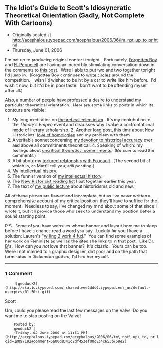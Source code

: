 ## The Idiot's Guide to Scott's Idiosyncratic Theoretical Orientation (Sadly, Not Complete With Cartoons)

 * Originally posted at http://acephalous.typepad.com/acephalous/2006/06/im_not_up_to_pr.html
 * Thursday, June 01, 2006



I'm not up to producing original content tonight.   Fortunately, [Forgotten Boy](http://theworldsforgottenboy.blogspot.com/) and [N. Pepperell](http://www.roughtheory.org/) are having an incredibly stimulating conversation down in the comments to [this post](http://acephalous.typepad.com/acephalous/2006/05/did\_you\_miss\_me.html#comments).  Were I able to put two and two together tonight I'd jump in.  (Forgotten Boy continues to [write](http://theworldsforgottenboy.blogspot.com/2006/05/feeling-good-was-easy-lord.html) [circles](http://theworldsforgottenboy.blogspot.com/2006/05/dim-lights-big-city.html) around the competition.  I wish I'd wished to be hit by a car to write like him before.  I'd wish it now, but it'd be in poor taste.  Don't want to be offending myself after all.)  

Also, a number of people have professed a desire to understand my particular theoretical orientation.  Here are some links to posts in which its contours are visible:

1.  My long meditation on [theoretical eclecticism](http://acephalous.typepad.com/acephalous/2005/07/theorys\_empire\_\_1.html).  It's my contribution to the _Theory's Empire_ event and discusses why I value a confrontational mode of literary scholarship. 2.  Another long post, this time about New Historicists' [love of homologies](http://acephalous.typepad.com/acephalous/2005/07/superadequate\_s.html) and my problem with them.
3.  A veritable sonnet concerning [my devotion to historical accuracy](http://acephalous.typepad.com/acephalous/2005/09/the\_machines\_on.html) over and above all commitments theoretical. 4.  Speaking of which: my feelings about [uncritical theoretical commitments](http://acephalous.typepad.com/acephalous/2005/09/concerning\_psyc.html).  (Be sure to read the comments.)
5.  A bit about my [tortured relatonship with Foucault](http://acephalous.typepad.com/acephalous/2005/10/on\_the\_kind\_of\_.html#more).  (The second bit of which is, as Matt'll tell you, _still_ pending.)
6.  My [intellectual history](http://acephalous.typepad.com/acephalous/2006/05/theory\_vs\_conti.html).
7.  The funnier version of [my intellectual history](http://acephalous.typepad.com/acephalous/2005/05/how\_not\_to\_open.html).
8.  The [New Historicist reading list](http://acephalous.typepad.com/acephalous/2006/04/today\_seems\_to\_.html) I put together earlier this year.
9.  The text of [my public lecture](http://acephalous.typepad.com/acephalous/2006/03/behold\_the\_powe.html) about historicisms old and new.

All of these pieces are flawed and incomplete, but as I've never written a comprehensive account of my critical position, they'll have to suffice for the moment.  Needless to say, I've changed my mind about some of that since I wrote it, but it'll provide those who seek to understand my position better a sound starting point. 

P.S.  Some of you have websites whose banner and layout bore me to sleep before I have a chance read a word you say.  Luckily for you I have a solution: Lauren's "[willing 2 work 4 fud](http://www.feministe.us/blog/archives/2006/06/01/will-work-4-fud/)."  You can find some examples of her work on Feministe as well as the sites she links to in that post.  Like [Dr. B](http://bitchphd.blogspot.com/)'s.  How can you _not_ love that banner?  It's _classic_.  Yours can be too.  Were I not married to a graphic designer, dirt poor and on the path that terminates in Dickensian gutters, I'd hire her myself.  

		

* * *

### 1 Comment 

		

                
[]()

	

		![geoduck2](http://static.typepad.com/.shared:vee3ddd0:typepad:en\_us/default-userpics/01-50si.gif)
	

	

		

Scott,

Um, could you please read the last few messages on the Valve.  Do you want me to stop posting on the Valve?

	

		Posted by:
		geoduck2 |
		[Friday, 02 June 2006 at 11:51 PM](http://acephalous.typepad.com/acephalous/2006/06/im\_not\_up\_to\_pr.html?cid=18097192#comment-6a00d8341c2df453ef00d834c653b769e2)

		

        